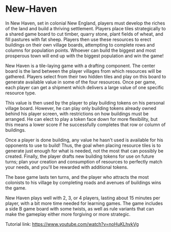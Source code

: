 # New-Haven

In New Haven, set in colonial New England, players must develop the riches of the land and build a thriving settlement. Players place tiles strategically to a shared game board to cut timber, quarry stone, plant fields of wheat, and fill pastures with fat sheep. Players then use these resources to erect buildings on their own village boards, attempting to complete rows and columns for population points. Whoever can build the biggest and most prosperous town will end up with the biggest population and win the game!

New Haven is a tile-laying game with a drafting component. The center board is the land between the player villages from which resources will be gathered. Players select from their two hidden tiles and play on this board to generate available value in some of the four resources. Once per game, each player can get a shipment which delivers a large value of one specific resource type.

This value is then used by the player to play building tokens on his personal village board. However, he can play only building tokens already owned behind his player screen, with restrictions on how buildings must be arranged. He can elect to play a token face down for more flexibility, but this means a lower score if he successfully completes that row or column of buildings.

Once a player is done building, any value he hasn't used is available for his opponents to use to build! Thus, the goal when placing resource tiles is to generate just enough for what is needed, not the most that can possibly be created. Finally, the player drafts new building tokens for use on future turns; plan your creation and consumption of resources to perfectly match your needs, and you'll be rewarded with additional tokens.

The base game lasts ten turns, and the player who attracts the most colonists to his village by completing roads and avenues of buildings wins the game.

New Haven plays well with 2, 3, or 4 players, lasting about 15 minutes per player, with a bit more time needed for learning games. The game includes a side B game board with some twists, as well as rule variants that can make the gameplay either more forgiving or more strategic.

Tutorial link: https://www.youtube.com/watch?v=noHuKLhvkVg 
